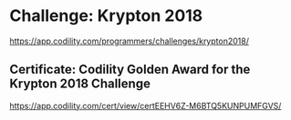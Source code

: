﻿# Challenge: Krypton 2018
https://app.codility.com/programmers/challenges/krypton2018/

## Certificate: Codility Golden Award for the Krypton 2018 Challenge
https://app.codility.com/cert/view/certEEHV6Z-M6BTQ5KUNPUMFGVS/